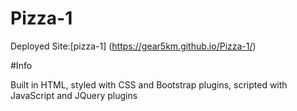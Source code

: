 # Pizza-1

Deployed Site:[pizza-1]  (https://gear5km.github.io/Pizza-1/)

#Info

Built in HTML, styled with CSS and Bootstrap plugins, scripted with JavaScript and JQuery plugins
